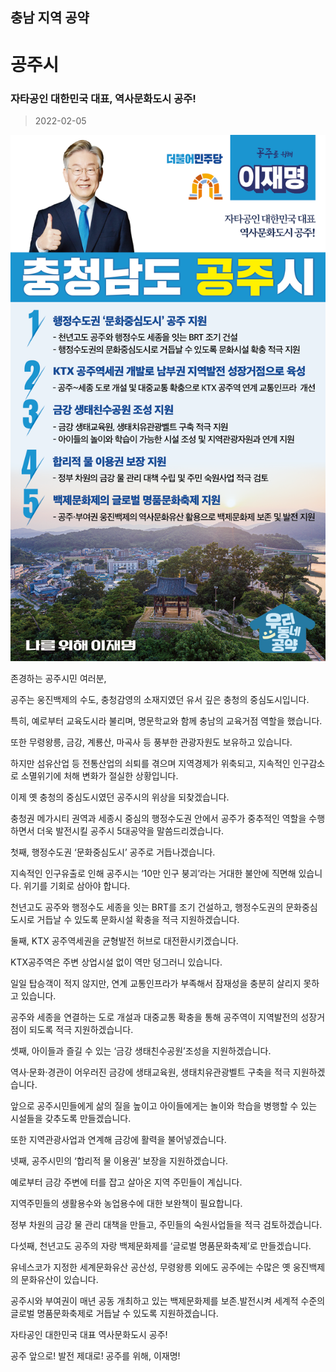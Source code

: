 ## 충남 지역 공약

# 공주시

### 자타공인 대한민국 대표, 역사문화도시 공주!
> 2022-02-05

![공주시 지역공약](./005_012_002.png)

존경하는 공주시민 여러분, 

 

공주는 웅진백제의 수도, 충청감영의 소재지였던 유서 깊은 충청의 중심도시입니다. 

특히, 예로부터 교육도시라 불리며, 명문학교와 함께 충남의 교육거점 역할을 했습니다. 

또한 무령왕릉, 금강, 계룡산, 마곡사 등 풍부한 관광자원도 보유하고 있습니다.

 

하지만 섬유산업 등 전통산업의 쇠퇴를 겪으며 지역경제가 위축되고, 지속적인 인구감소로 소멸위기에 처해 변화가 절실한 상황입니다.

  

이제 옛 충청의 중심도시였던 공주시의 위상을 되찾겠습니다.

충청권 메가시티 권역과 세종시 중심의 행정수도권 안에서 공주가 중추적인 역할을 수행하면서 더욱 발전시킬 공주시 5대공약을 말씀드리겠습니다.

 

첫째, 행정수도권 ‘문화중심도시’ 공주로 거듭나겠습니다.

 

지속적인 인구유출로 인해 공주시는 ‘10만 인구 붕괴’라는 거대한 불안에 직면해 있습니다. 위기를 기회로 삼아야 합니다.

천년고도 공주와 행정수도 세종을 잇는 BRT를 조기 건설하고, 행정수도권의 문화중심도시로 거듭날 수 있도록 문화시설 확충을 적극 지원하겠습니다.

 

둘째, KTX 공주역세권을 균형발전 허브로 대전환시키겠습니다.

 

KTX공주역은 주변 상업시설 없이 역만 덩그러니 있습니다.

일일 탑승객이 적지 않지만, 연계 교통인프라가 부족해서 잠재성을 충분히 살리지 못하고 있습니다.

공주와 세종을 연결하는 도로 개설과 대중교통 확충을 통해 공주역이 지역발전의 성장거점이 되도록 적극 지원하겠습니다. 

 

셋째, 아이들과 즐길 수 있는 ‘금강 생태친수공원’조성을 지원하겠습니다.

 

역사·문화·경관이 어우러진 금강에 생태교육원, 생태치유관광벨트 구축을 적극 지원하겠습니다. 

앞으로 공주시민들에게 삶의 질을 높이고 아이들에게는 놀이와 학습을 병행할 수 있는 시설들을 갖추도록 만들겠습니다. 

또한 지역관광사업과 연계해 금강에 활력을 불어넣겠습니다. 

 

넷째, 공주시민의 ‘합리적 물 이용권’ 보장을 지원하겠습니다.

 

예로부터 금강 주변에 터를 잡고 살아온 지역 주민들이 계십니다.

지역주민들의 생활용수와 농업용수에 대한 보완책이 필요합니다.  

정부 차원의 금강 물 관리 대책을 만들고, 주민들의 숙원사업들을 적극 검토하겠습니다.

 

다섯째, 천년고도 공주의 자랑 백제문화제를 ‘글로벌 명품문화축제’로 만들겠습니다.

 

유네스코가 지정한 세계문화유산 공산성, 무령왕릉 외에도 공주에는 수많은 옛 웅진백제의 문화유산이 있습니다.

공주시와 부여권이 매년 공동 개최하고 있는 백제문화제를 보존․발전시켜 세계적 수준의 글로벌 명품문화축제로 거듭날 수 있도록 지원하겠습니다.

 

 

자타공인 대한민국 대표 역사문화도시 공주!

공주 앞으로! 발전 제대로! 공주를 위해, 이재명! 

						